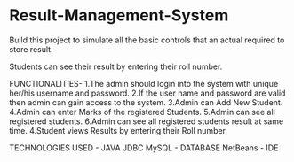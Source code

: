 # Result-Management-System
Build this project to simulate all the basic controls that an actual required to store result.

Students can see their result by entering their roll number.

FUNCTIONALITIES-
1.The admin should login into the system with unique her/his username and password.
2.If the user name and password are valid then admin can gain access to the system.
3.Admin can Add New Student.
4.Admin can enter Marks of the registered Students.
5.Admin can see all registered students.
6.Admin can see all registered students result at same time.
4.Student views Results by entering their Roll number.

TECHNOLOGIES USED - 
JAVA
JDBC
MySQL - DATABASE
NetBeans - IDE

